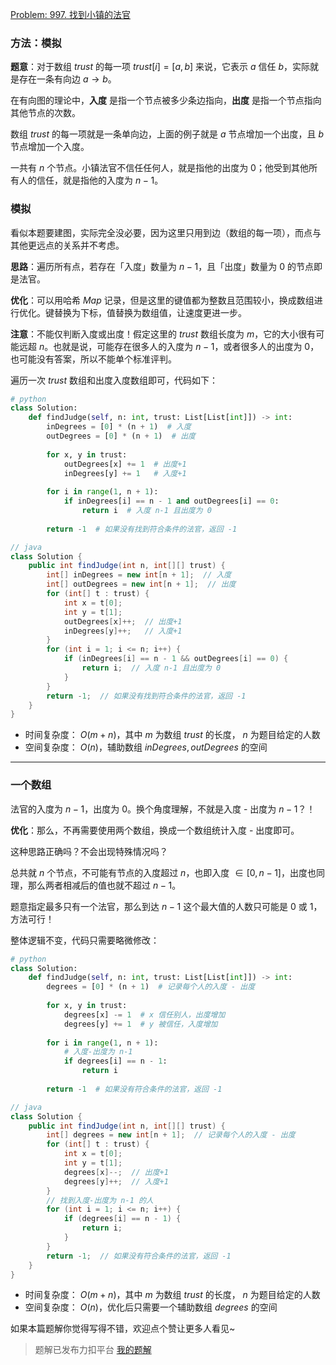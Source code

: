 [Problem: 997. 找到小镇的法官](https://leetcode.cn/problems/find-the-town-judge/description/)

### 方法：模拟

**题意**：对于数组 $trust$ 的每一项 $trust[i]=[a,b]$ 来说，它表示 $a$ 信任 $b$，实际就是存在一条有向边 $a\rightarrow b$。

在有向图的理论中，**入度** 是指一个节点被多少条边指向，**出度** 是指一个节点指向其他节点的次数。

数组 $trust$ 的每一项就是一条单向边，上面的例子就是 $a$ 节点增加一个出度，且 $b$ 节点增加一个入度。

一共有 $n$ 个节点。小镇法官不信任任何人，就是指他的出度为 $0$；他受到其他所有人的信任，就是指他的入度为 $n-1$。

### 模拟

看似本题要建图，实际完全没必要，因为这里只用到边（数组的每一项），而点与其他更远点的关系并不考虑。

**思路**：遍历所有点，若存在「入度」数量为 $n−1$，且「出度」数量为 $0$ 的节点即是法官。

**优化**：可以用哈希 $Map$ 记录，但是这里的键值都为整数且范围较小，换成数组进行优化。键替换为下标，值替换为数组值，让速度更进一步。

**注意**：不能仅判断入度或出度！假定这里的 $trust$ 数组长度为 $m$，它的大小很有可能远超 $n$。也就是说，可能存在很多人的入度为 $n-1$，或者很多人的出度为 $0$，也可能没有答案，所以不能单个标准评判。

遍历一次 $trust$ 数组和出度入度数组即可，代码如下：

```Python
# python
class Solution:
    def findJudge(self, n: int, trust: List[List[int]]) -> int:
        inDegrees = [0] * (n + 1)  # 入度
        outDegrees = [0] * (n + 1)  # 出度
        
        for x, y in trust:
            outDegrees[x] += 1  # 出度+1
            inDegrees[y] += 1   # 入度+1
        
        for i in range(1, n + 1):
            if inDegrees[i] == n - 1 and outDegrees[i] == 0:
                return i  # 入度 n-1 且出度为 0
        
        return -1  # 如果没有找到符合条件的法官，返回 -1
```

```Java
// java
class Solution {
    public int findJudge(int n, int[][] trust) {
        int[] inDegrees = new int[n + 1];  // 入度
        int[] outDegrees = new int[n + 1];  // 出度
        for (int[] t : trust) {
            int x = t[0];
            int y = t[1];
            outDegrees[x]++;  // 出度+1
            inDegrees[y]++;   // 入度+1
        }
        for (int i = 1; i <= n; i++) {
            if (inDegrees[i] == n - 1 && outDegrees[i] == 0) {
                return i;  // 入度 n-1 且出度为 0
            }
        }
        return -1;  // 如果没有找到符合条件的法官，返回 -1
    }
}
```

- 时间复杂度： $O(m+n)$，其中 $m$ 为数组 $trust$ 的长度， $n$ 为题目给定的人数
- 空间复杂度： $O(n)$，辅助数组 $inDegrees,outDegrees$ 的空间

---

### 一个数组

法官的入度为 $n-1$，出度为 $0$。换个角度理解，不就是入度 - 出度为 $n-1$？！

**优化**：那么，不再需要使用两个数组，换成一个数组统计入度 - 出度即可。

这种思路正确吗？不会出现特殊情况吗？

总共就 $n$ 个节点，不可能有节点的入度超过 $n$，也即入度 $\in [0,n-1]$，出度也同理，那么两者相减后的值也就不超过 $n-1$。

题意指定最多只有一个法官，那么到达 $n-1$ 这个最大值的人数只可能是 $0$ 或 $1$，方法可行！

整体逻辑不变，代码只需要略微修改：

```Python
# python
class Solution:
    def findJudge(self, n: int, trust: List[List[int]]) -> int:
        degrees = [0] * (n + 1)  # 记录每个人的入度 - 出度
        
        for x, y in trust:
            degrees[x] -= 1  # x 信任别人，出度增加
            degrees[y] += 1  # y 被信任，入度增加
        
        for i in range(1, n + 1):
            # 入度-出度为 n-1
            if degrees[i] == n - 1:
                return i
        
        return -1  # 如果没有符合条件的法官，返回 -1
```

```Java
// java
class Solution {
    public int findJudge(int n, int[][] trust) {
        int[] degrees = new int[n + 1];  // 记录每个人的入度 - 出度
        for (int[] t : trust) {
            int x = t[0];
            int y = t[1];
            degrees[x]--;  // 出度+1
            degrees[y]++;  // 入度+1
        }
        // 找到入度-出度为 n-1 的人
        for (int i = 1; i <= n; i++) {
            if (degrees[i] == n - 1) {
                return i;
            }
        }
        return -1;  // 如果没有符合条件的法官，返回 -1
    }
}
```

- 时间复杂度： $O(m+n)$，其中 $m$ 为数组 $trust$ 的长度， $n$ 为题目给定的人数
- 空间复杂度： $O(n)$，优化后只需要一个辅助数组 $degrees$ 的空间

如果本篇题解你觉得写得不错，欢迎点个赞让更多人看见~

> 题解已发布力扣平台 [我的题解](https://leetcode.cn/problems/find-the-town-judge/solutions/2925755/ji-shu-liang-ge-shu-zu-yi-ge-shu-zu-by-p-og5g/)
